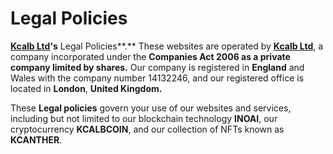 # Legal Policies

[**Kcalb Ltd**](https://find-and-update.company-information.service.gov.uk/company/14132246)**'s** Legal Policies**.** These websites are operated by [**Kcalb Ltd**](https://find-and-update.company-information.service.gov.uk/company/14132246), a company incorporated under the **Companies Act 2006 as a private company limited by shares.** Our company is registered in **England** and Wales with the company number 14132246, and our registered office is located in **London**, **United Kingdom.**

These **Legal policies** govern your use of our websites and services, including but not limited to our blockchain technology **INOAI**, our cryptocurrency **KCALBCOIN**, and our collection of NFTs known as **KCANTHER**.
